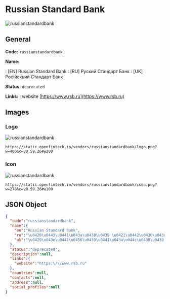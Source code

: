 
# Russian Standard Bank 
![russianstandardbank](https://static.openfintech.io/vendors/russianstandardbank/logo.png?w=400&c=v0.59.26#w200)  

## General 
 
**Code:** `russianstandardbank` 
 
**Name:** 
 
:	[EN] Russian Standard Bank 
:	[RU] Руский Стандарт Банк 
:	[UK] Російскьий Стандарт Банк 
 
**Status:** `deprecated` 
 
**Links:** 
: website [https://www.rsb.ru](https://www.rsb.ru) 
 

## Images 

### Logo 
 
![russianstandardbank](https://static.openfintech.io/vendors/russianstandardbank/logo.png?w=400&c=v0.59.26#w200)  

```
https://static.openfintech.io/vendors/russianstandardbank/logo.png?w=400&c=v0.59.26#w200
```  

### Icon 
 
![russianstandardbank](https://static.openfintech.io/vendors/russianstandardbank/icon.png?w=278&c=v0.59.26#w100)  

```
https://static.openfintech.io/vendors/russianstandardbank/icon.png?w=278&c=v0.59.26#w100
```  

## JSON Object 

```json
{
  "code":"russianstandardbank",
  "name":{
    "en":"Russian Standard Bank",
    "ru":"\u0420\u0443\u0441\u043a\u0438\u0439 \u0421\u0442\u0430\u043d\u0434\u0430\u0440\u0442 \u0411\u0430\u043d\u043a",
    "uk":"\u0420\u043e\u0441\u0456\u0439\u0441\u043a\u044c\u0438\u0439 \u0421\u0442\u0430\u043d\u0434\u0430\u0440\u0442 \u0411\u0430\u043d\u043a"
  },
  "status":"deprecated",
  "description":null,
  "links":{
    "website":"https:\/\/www.rsb.ru"
  },
  "countries":null,
  "contacts":null,
  "address":null,
  "social_profiles":null
}
```  
